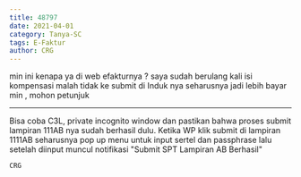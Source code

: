 ```yaml
---
title: 48797
date: 2021-04-01
category: Tanya-SC
tags: E-Faktur
author: CRG
---
```


min ini kenapa ya di web efakturnya ? saya sudah berulang kali isi kompensasi malah tidak ke submit di Induk nya seharusnya jadi lebih bayar min , mohon petunjuk

---

Bisa coba C3L, private incognito window dan pastikan bahwa proses submit lampiran 111AB nya sudah berhasil dulu. Ketika WP klik submit di lampiran 1111AB seharusnya pop up menu untuk input sertel dan passphrase lalu setelah diinput muncul notifikasi "Submit SPT Lampiran AB Berhasil"

`CRG`
